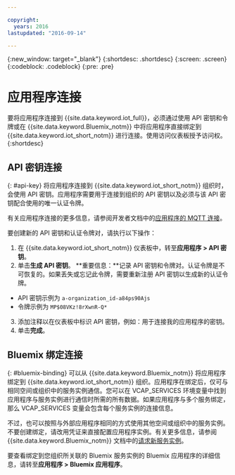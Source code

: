 ```yaml
---

copyright:
  years: 2016
lastupdated: "2016-09-14"

---
```


{:new_window: target="\_blank"}
{:shortdesc: .shortdesc}
{:screen: .screen}
{:codeblock: .codeblock}
{:pre: .pre}

# 应用程序连接

要将应用程序连接到 {{site.data.keyword.iot_full}}，必须通过使用 API 密钥和令牌或在 {{site.data.keyword.Bluemix_notm}} 中将应用程序直接绑定到 {{site.data.keyword.iot_short_notm}} 进行连接。使用访问仪表板授予访问权。
{:shortdesc}

## API 密钥连接
{: #api-key}
将应用程序连接到 {{site.data.keyword.iot_short_notm}} 组织时，会使用 API 密钥。应用程序需要用于连接到组织的 API 密钥以及必须与该 API 密钥配合使用的唯一认证令牌。  

有关应用程序连接的更多信息，请参阅开发者文档中的[应用程序的 MQTT 连接](https://docs.internetofthings.ibmcloud.com/applications/mqtt.html)。


要创建新的 API 密钥和认证令牌对，请执行以下操作：  
1.	在 {{site.data.keyword.iot_short_notm}} 仪表板中，转至**应用程序 > API 密钥**。  
2.	单击**生成 API 密钥**。
**重要信息：**记录 API 密钥和令牌对。认证令牌是不可恢复的。如果丢失或忘记此令牌，需要重新注册 API 密钥以生成新的认证令牌。
 - API 密钥示例为 `a-organization_id-a84ps90Ajs`  
 - 令牌示例为 `MP$08VKz!8rXwnR-Q*`  
3.	添加注释以在仪表板中标识 API 密钥，例如：用于连接我的应用程序的密钥。
4.	单击**完成**。



## Bluemix 绑定连接
{: #bluemix-binding}
可以从 {{site.data.keyword.Bluemix_notm}} 将应用程序绑定到 {{site.data.keyword.iot_short_notm}} 组织。应用程序在绑定后，仅可与相同空间或组织中的服务实例通信。您可以在 VCAP_SERVICES 环境变量中找到应用程序与服务实例进行通信时所需的所有数据。如果应用程序与多个服务绑定，那么 VCAP_SERVICES 变量会包含每个服务实例的连接信息。  

不过，也可以按照与外部应用程序相同的方式使用其他空间或组织中的服务实例。不要创建绑定，请改用凭证来直接配置应用程序实例。有关更多信息，请参阅 {{site.data.keyword.Bluemix_notm}} 文档中的[请求新服务实例](https://console.{DomainName}/docs/services/reqnsi.html#req_instance)。

要查看绑定到您组织所关联的 Bluemix 服务实例的 Bluemix 应用程序的详细信息，请转至**应用程序 > Bluemix 应用程序**。  
